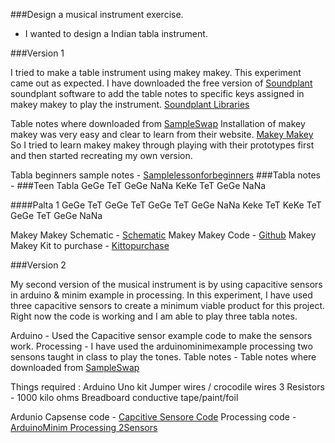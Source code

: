 ###Design a musical instrument exercise.
- I wanted to design a Indian tabla instrument.

###Version 1 

I tried to make a table instrument using makey makey.
This experiment came out as expected. I have downloaded the free version of [Soundplant](http://soundplant.org/) soundplant 
software to add the table notes to specific keys  assigned in makey makey to play the instrument.
[Soundplant Libraries](http://librarymakers.net/interactive-environments-with-makeymakey-and-soundplant)

Table notes where downloaded from [SampleSwap](http://sampleswap.org/)
Installation of makey makey was very easy and clear to learn from their website. 
[Makey Makey](http://makeymakey.com/how-to/classic/)
So I tried to learn makey makey through playing with their prototypes first and then 
started recreating my own version.

Tabla beginners sample notes - [Samplelessonforbeginners](https://www.youtube.com/watch?v=KfCYNFgZnVk)
###Tabla notes - 
###Teen Tabla
GeGe TeT GeGe NaNa
KeKe TeT GeGe NaNa

####Palta 1
GeGe TeT GeGe TeT
GeGe TeT GeGe NaNa
Keke TeT KeKe TeT
GeGe TeT GeGe NaNa

Makey Makey Schematic - [Schematic](http://cdn.sparkfun.com/datasheets/Dev/Arduino/Boards/makey_makey-v12.pdf)
Makey Makey Code - [Github](https://github.com/sparkfun/makeymakey)
Makey Makey Kit to purchase - [Kittopurchase](https://www.sparkfun.com/products/11511)


###Version 2 

My second version of the musical instrument is by using capacitive sensors in arduino & minim example in processing.
In this experiment, I have used three capacitive sensors to create a minimum viable product for this project.
Right now the code is working and I am able to play three tabla notes. 

Arduino - Used the Capacitive sensor example code to make the sensors work.
Processing - I have used the arduinominimexample processing two sensons taught in class to play the tones.
Table notes - Table notes where downloaded from [SampleSwap](http://sampleswap.org/)

Things required :
Arduino Uno kit
Jumper wires / crocodile wires
3 Resistors - 1000 kilo ohms 
Breadboard
conductive tape/paint/foil

Ardunio Capsense code - [Capcitive Sensore Code](http://playground.arduino.cc/Main/CapacitiveSensor?from=Main.CapSense)
Processing code - [ArduinoMinim Processing 2Sensors](https://raw.githubusercontent.com/michaelshiloh/Digital-Electronics-Spring-2017/master/examples/arduinoMinimProcessing2Sensors/arduinoMinimProcessing2Sensors.pde)


